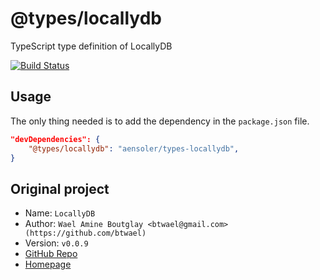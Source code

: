 # @types/locallydb
TypeScript type definition of LocallyDB

[![Build Status](https://travis-ci.org/aensoler/types-locallydb.svg?branch=master)](https://travis-ci.org/aensoler/types-locallydb)

## Usage
The only thing needed is to add the dependency in the `package.json` file.

```json
"devDependencies": {
    "@types/locallydb": "aensoler/types-locallydb",
}
```

## Original project
- Name: `LocallyDB`
- Author: `Wael Amine Boutglay <btwael@gmail.com> (https://github.com/btwael)`
- Version: `v0.0.9`
- [GitHub Repo](https://github.com/btwael/locallydb)
- [Homepage](http://boutglay.com/locallydb/)
